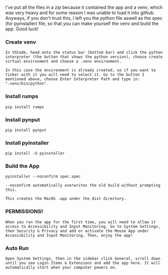 I've put all the files in a zip because it contained the app and a venv, which was very heavy and for some reason I was unable to load it into github. Anyways, if you don't trust this, I left you the python file aswell as the spec (for pyinstaller) file, so that you can make yourself the venv and build the app. Good luck!

### Create venv

    In VSCode, head onto the status bar (bottom bar) and click the python interpreter (the button that shows the python version), choose create virtual environment and choose a .venv environment.

    In this case the environment is already created, so if you want to tinker with it you will need to select it. Go to the button I mentioned above, choose Enter Interpreter Path and type in: ".venv/bin/python".

### Install rumps

    pip install rumps

### Install pynput

    pip install pynput

### Install pyinstaller

    pip install -U pyinstaller

### Build the App

    pyinstaller --noconfirm spec.spec

    --noconfirm automatically overwrites the old build without prompting this.

    This creates the MacOS .app under the dist directory.

### PERMISSIONS!

    When you run the app for the first time, you will need to allow it access to Accessibility and Input Monitoring. Go to System Settings, then Security & Privacy and add or activate the Mouse App under Accessibility and Input Monitoring. Then, enjoy the app!

### Auto Run

    Open System Settings, then in the sidebar click General, scroll down until you see Login Items & Extensions and add the app here. It will automatically start when your computer powers on.
